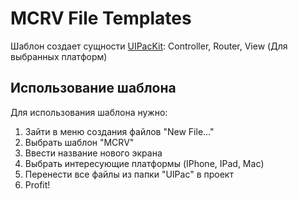 # MCRV File Templates

Шаблон создает сущности [UIPacKit](Documentation-RU/RZUIKit/RZUIPacKit/README.md): 
Controller, Router, View (Для выбранных платформ)


## Использование шаблона
Для использования шаблона нужно:
1. Зайти в меню создания файлов "New File..."
2. Выбрать шаблон "MCRV"
3. Ввести название нового экрана
4. Выбрать интересующие платформы (IPhone, IPad, Mac)
5. Перенести все файлы из папки "UIPac" в проект
6. Profit!
